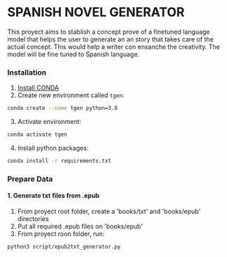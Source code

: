 # SPANISH NOVEL GENERATOR

This proyect aims to stablish a concept prove of a finetuned language model that helps the user to generate an an story that takes care of the actual concept. This would help a writer con ensanche the creativity. The model will be fine tuned to Spanish language. 

### Installation

1. [Install CONDA](https://anaconda.org/conda-forge/conda)
2. Create new environment called `tgen`:
```bash
conda create --name tgen python=3.8
```
3. Activate environment:
```bash
conda activate tgen
```
4. Install python packages:
```bash
conda install -r requirements.txt 
```

### Prepare Data
#### 1. Generate txt files from .epub

1. From proyect root folder, create a 'books/txt' and 'books/epub' directories
2. Put all required .epub files on 'books/epub'
3. From proyect roon folder, run:

```bash
python3 script/epub2txt_generator.py
```
	 
